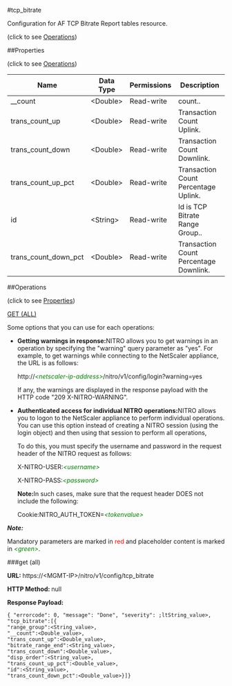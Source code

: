 #tcp_bitrate



Configuration for AF TCP Bitrate Report tables resource.

<span>(click to see [Operations](#operations))</span>



##Properties 

<span>(click to see [Operations](#operations))</span>





<table><thead><tr><th>Name</th><th>Data Type</th><th>Permissions</th><th>Description</th></tr></thead><tbody><tr><td>__count</td><td>&lt;Double></td><td>Read-write</td><td>count..</td></tr><tr><td>trans_count_up</td><td>&lt;Double></td><td>Read-write</td><td>Transaction Count Uplink.</td></tr><tr><td>trans_count_down</td><td>&lt;Double></td><td>Read-write</td><td>Transaction Count Downlink.</td></tr><tr><td>trans_count_up_pct</td><td>&lt;Double></td><td>Read-write</td><td>Transaction Count Percentage Uplink.</td></tr><tr><td>id</td><td>&lt;String></td><td>Read-write</td><td>Id is TCP Bitrate Range Group..</td></tr><tr><td>trans_count_down_pct</td><td>&lt;Double></td><td>Read-write</td><td>Transaction Count Percentage Downlink.</td></tr></tbody></table>

##Operations 

<span>(click to see [Properties](#properties))</span>





[GET (ALL)](#get-all)





Some options that you can use for each operations:

<ul><li><p><b>Getting warnings in response:</b>NITRO allows you to get warnings in an operation by specifying the "warning" query parameter as "yes". For example, to get warnings while connecting to the NetScaler appliance, the URL is as follows:</p><p>http://<span style="color:green;font-style:italic;">&lt;netscaler-ip-address&gt;</span>/nitro/v1/config/login?warning=yes</p><p>If any, the warnings are displayed in the response payload with the HTTP code "209 X-NITRO-WARNING".</p></li><li><p><b>Authenticated access for individual NITRO operations:</b>NITRO allows you to logon to the NetScaler appliance to perform individual operations. You can use this option instead of creating a NITRO session (using the login object) and then using that session to perform all operations,</p><p>To do this, you must specify the username and password in the request header of the NITRO request as follows:</p><p>X-NITRO-USER:<span style="color:green;font-style:italic;">&lt;username&gt;</span></p><p>X-NITRO-PASS:<span style="color:green;font-style:italic;">&lt;password&gt;</span></p><p><b>Note:</b>In such cases, make sure that the request header DOES not include the following:</p><p>Cookie:NITRO_AUTH_TOKEN=<span style="color:green;font-style:italic;">&lt;tokenvalue&gt;</span></p></li></ul>







***Note:*** 

Mandatory parameters are marked in <span style="color:#FF0000;">red</span> and placeholder content is marked in <span style="color:green;font-style:italic">&lt;green&gt;</span>.



###get (all)







<b>URL: </b>https://&lt;MGMT-IP&gt;/nitro/v1/config/tcp_bitrate

<b>HTTP Method: </b>null

<b>Response Payload: </b>
```
{ "errorcode": 0, "message": "Done", "severity": ;ltString_value>, "tcp_bitrate":[{
"range_group":<String_value>,
"__count":<Double_value>,
"trans_count_up":<Double_value>,
"bitrate_range_end":<String_value>,
"trans_count_down":<Double_value>,
"disp_order":<String_value>,
"trans_count_up_pct":<Double_value>,
"id":<String_value>,
"trans_count_down_pct":<Double_value>}]}
```







